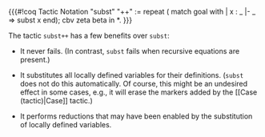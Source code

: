 {{{#!coq
  Tactic Notation "subst" "++" :=
    repeat (
      match goal with
      | x : _ |- _ => subst x
      end);
    cbv zeta beta in *.
}}}

The tactic `subst++` has a few benefits over <code>subst</code>:

* It never fails.  (In contrast, `subst` fails when recursive equations are present.)

* It substitutes all locally defined variables for their definitions.  (`subst` does not do this automatically.  Of course, this might be an undesired effect in some cases, e.g., it will erase the markers added by the [[Case (tactic)|Case]] tactic.)

* It performs reductions that may have been enabled by the substitution of locally defined variables.
